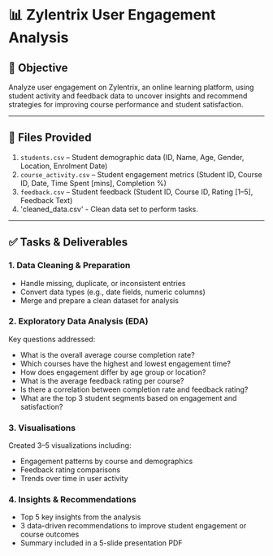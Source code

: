 # 📊 Zylentrix User Engagement Analysis

## 🎯 Objective
Analyze user engagement on Zylentrix, an online learning platform, using student activity and feedback data to uncover insights and recommend strategies for improving course performance and student satisfaction.

---

## 📁 Files Provided
1. `students.csv` – Student demographic data (ID, Name, Age, Gender, Location, Enrolment Date)  
2. `course_activity.csv` – Student engagement metrics (Student ID, Course ID, Date, Time Spent [mins], Completion %)  
3. `feedback.csv` – Student feedback (Student ID, Course ID, Rating [1–5], Feedback Text)
4. 'cleaned_data.csv'  - Clean data set to perform tasks.

---

## ✅ Tasks & Deliverables

### 1. Data Cleaning & Preparation
- Handle missing, duplicate, or inconsistent entries  
- Convert data types (e.g., date fields, numeric columns)  
- Merge and prepare a clean dataset for analysis  

### 2. Exploratory Data Analysis (EDA)
Key questions addressed:
- What is the overall average course completion rate?  
- Which courses have the highest and lowest engagement time?  
- How does engagement differ by age group or location?  
- What is the average feedback rating per course?  
- Is there a correlation between completion rate and feedback rating?  
- What are the top 3 student segments based on engagement and satisfaction?

### 3. Visualisations
Created 3–5 visualizations including:
- Engagement patterns by course and demographics  
- Feedback rating comparisons  
- Trends over time in user activity  

### 4. Insights & Recommendations
- Top 5 key insights from the analysis  
- 3 data-driven recommendations to improve student engagement or course outcomes  
- Summary included in a 5-slide presentation PDF
